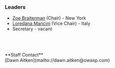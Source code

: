 ### Leaders
* [Zoe Braiterman](mailto://zoe.braiterman@owasp.org) (Chair) - New York
* [Loredana Mancini](mailto://loredana.mancini@owasp.org) (Vice Chair) - Italy
* Secretary - vacant
<br>
<br>
<br>**Staff Contact**
<br>[Dawn Aitken](mailto://dawn.aitken@owasp.com)
<br>


